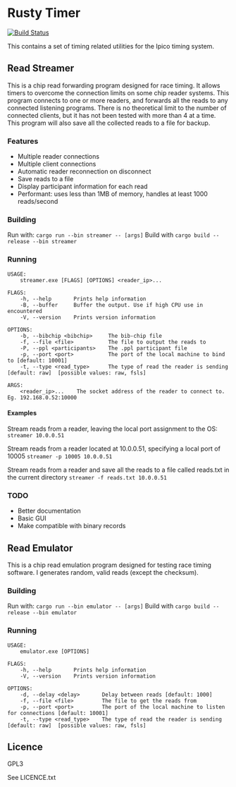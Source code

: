# Rusty Timer

[![Build Status](https://travis-ci.org/iwismer/rusty-timer.svg?branch=master)](https://travis-ci.org/iwismer/rusty-timer)

This contains a set of timing related utilities for the Ipico timing system.

## Read Streamer

This is a chip read forwarding program designed for race timing. It allows timers to overcome the connection limits on some chip reader systems.
This program connects to one or more readers, and forwards all the reads to any connected listening programs. There is no theoretical limit to the number of connected clients, but it has not been tested with more than 4 at a time. This program will also save all the collected reads to a file for backup.

### Features

- Multiple reader connections
- Multiple client connections
- Automatic reader reconnection on disconnect
- Save reads to a file
- Display participant information for each read
- Performant: uses less than 1MB of memory, handles at least 1000 reads/second

### Building

Run with: ```cargo run --bin streamer -- [args]```
Build with ```cargo build --release --bin streamer```

### Running

    USAGE:
        streamer.exe [FLAGS] [OPTIONS] <reader_ip>...

    FLAGS:
        -h, --help       Prints help information
        -B, --buffer     Buffer the output. Use if high CPU use in encountered
        -V, --version    Prints version information

    OPTIONS:
        -b, --bibchip <bibchip>     The bib-chip file
        -f, --file <file>           The file to output the reads to
        -P, --ppl <participants>    The .ppl participant file
        -p, --port <port>           The port of the local machine to bind to [default: 10001]
        -t, --type <read_type>      The type of read the reader is sending [default: raw]  [possible values: raw, fsls]

    ARGS:
        <reader_ip>...    The socket address of the reader to connect to. Eg. 192.168.0.52:10000

#### Examples

Stream reads from a reader, leaving the local port assignment to the OS: ```streamer 10.0.0.51```

Stream reads from a reader located at 10.0.0.51, specifying a local port of 10005 ```streamer -p 10005 10.0.0.51```

Stream reads from a reader and save all the reads to a file called reads.txt in the current directory ```streamer -f reads.txt 10.0.0.51```

### TODO

- Better documentation
- Basic GUI
- Make compatible with binary records

## Read Emulator

This is a chip read emulation program designed for testing race timing software. I generates random, valid reads (except the checksum).

### Building

Run with: ```cargo run --bin emulator -- [args]```
Build with ```cargo build --release --bin emulator```

### Running

    USAGE:
        emulator.exe [OPTIONS]

    FLAGS:
        -h, --help       Prints help information
        -V, --version    Prints version information

    OPTIONS:
        -d, --delay <delay>       Delay between reads [default: 1000]
        -f, --file <file>         The file to get the reads from
        -p, --port <port>         The port of the local machine to listen for connections [default: 10001]
        -t, --type <read_type>    The type of read the reader is sending [default: raw]  [possible values: raw, fsls]

## Licence

GPL3

See LICENCE.txt
